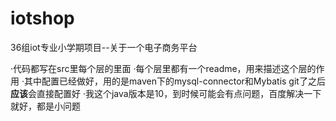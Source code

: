 # iotshop
36组iot专业小学期项目--关于一个电子商务平台

·代码都写在src里每个层的里面
·每个层里都有一个readme，用来描述这个层的作用
·其中配置已经做好，用的是maven下的mysql-connector和Mybatis
git了之后**应该**会直接配置好
·我这个java版本是10，到时候可能会有点问题，百度解决一下就好，都是小问题
